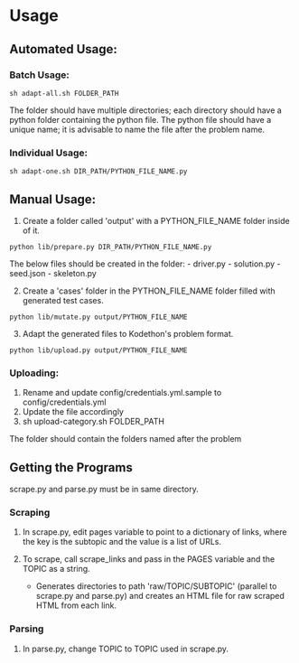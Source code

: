 # Usage

## Automated Usage:

### Batch Usage:
    
```
sh adapt-all.sh FOLDER_PATH
```

The folder should have multiple directories; each directory should have a
python folder containing the python file. The python file should have a
unique name; it is advisable to name the file after the problem name.

### Individual Usage:

```
sh adapt-one.sh DIR_PATH/PYTHON_FILE_NAME.py
```

## Manual Usage:

1. Create a folder called 'output' with a PYTHON_FILE_NAME folder inside of it. 

```
python lib/prepare.py DIR_PATH/PYTHON_FILE_NAME.py
```

The below files should be created in the folder:
    - driver.py
    - solution.py
    - seed.json
    - skeleton.py

2. Create a 'cases' folder in the PYTHON_FILE_NAME folder filled with generated test cases.

``` 
python lib/mutate.py output/PYTHON_FILE_NAME
```

3. Adapt the generated files to Kodethon's problem format.

```
python lib/upload.py output/PYTHON_FILE_NAME
```

### Uploading:

1. Rename and update config/credentials.yml.sample to
config/credentials.yml
2. Update the file accordingly
3. sh upload-category.sh FOLDER_PATH

The folder should contain the folders named after the problem

## Getting the Programs

scrape.py and parse.py must be in same directory. 

### Scraping

1. In scrape.py, edit pages variable to point to a dictionary of
links, where the key is the subtopic and the value is a list of URLs.

2. To scrape, call scrape_links and pass in the PAGES variable and the
TOPIC as a string.
    - Generates directories to path 'raw/TOPIC/SUBTOPIC' (parallel to
      scrape.py and parse.py) and creates
      an HTML file for raw scraped HTML from each link.

### Parsing

1. In parse.py, change TOPIC to TOPIC used in scrape.py.

